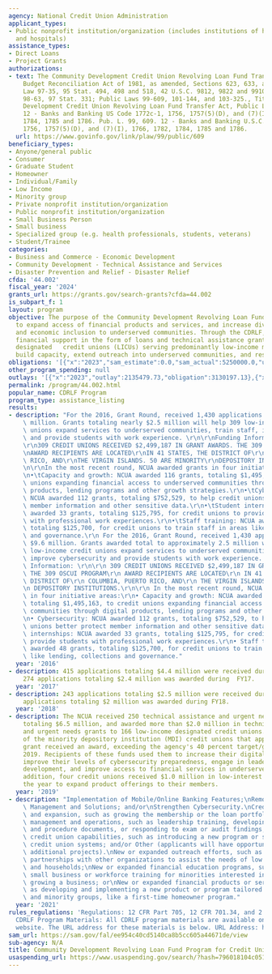 ```yaml
---
agency: National Credit Union Administration
applicant_types:
- Public nonprofit institution/organization (includes institutions of higher education
  and hospitals)
assistance_types:
- Direct Loans
- Project Grants
authorizations:
- text: The Community Development Credit Union Revolving Loan Fund Transfer Act, Omnibus
    Budget Reconciliation Act of 1981, as amended, Sections 623, 633, and 681, Public
    Law 97-35, 95 Stat. 494, 498 and 518, 42 U.S.C. 9812, 9822 and 9910; Public Law
    98-63, 97 Stat. 331; Public Laws 99-609, 101-144, and 103-325., Title The Community
    Development Credit Union Revolving Loan Fund Transfer Act, Public Law 99-609,
    12 - Banks and Banking US Code 1772c-1, 1756, 1757(5)(D), and (7)(I), 1766, 1782,
    1784, 1785 and 1786. Pub. L. 99, 609. 12 - Banks and Banking U.S.C. &sect; 1772c-1,
    1756, 1757(5)(D), and (7)(I), 1766, 1782, 1784, 1785 and 1786.
  url: https://www.govinfo.gov/link/plaw/99/public/609
beneficiary_types:
- Anyone/general public
- Consumer
- Graduate Student
- Homeowner
- Individual/Family
- Low Income
- Minority group
- Private nonprofit institution/organization
- Public nonprofit institution/organization
- Small Business Person
- Small business
- Specialized group (e.g. health professionals, students, veterans)
- Student/Trainee
categories:
- Business and Commerce - Economic Development
- Community Development - Technical Assistance and Services
- Disaster Prevention and Relief - Disaster Relief
cfda: '44.002'
fiscal_year: '2024'
grants_url: https://grants.gov/search-grants?cfda=44.002
is_subpart_f: 1
layout: program
objective: The purpose of the Community Development Revolving Loan Fund (CDRLF) is
  to expand access of financial products and services, and increase diversity, equity,
  and economic inclusion to underserved communities. Through the CDRLF, the NCUA provides
  financial support in the form of loans and technical assistance grants to low-income
  designated   credit unions (LICUs) serving predominantly low-income members to modernize,
  build capacity, extend outreach into underserved communities, and respond to emergencies.
obligations: '[{"x":"2023","sam_estimate":0.0,"sam_actual":5250000.0,"usa_spending_actual":2720800.63},{"x":"2024","sam_estimate":0.0,"sam_actual":0.0,"usa_spending_actual":3271737.88},{"x":"2025","sam_estimate":0.0,"sam_actual":0.0,"usa_spending_actual":0.0}]'
other_program_spending: null
outlays: '[{"x":"2023","outlay":2135479.73,"obligation":3130197.13},{"x":"2024","outlay":1543027.06,"obligation":3592420.9},{"x":"2025","outlay":0.0,"obligation":0.0}]'
permalink: /program/44.002.html
popular_name: CDRLF Program
program_type: assistance_listing
results:
- description: "For the 2016, Grant Round, received 1,430 applications totaling $9.6\
    \ million. Grants totaling nearly $2.5 million will help 309 low-income credit\
    \ unions expand services to underserved communities, train staff, improve cybersecurity\
    \ and provide students with work experience. \r\n\r\nFunding Information: \r\n\
    \r\n309 CREDIT UNIONS RECEIVED $2,499,187 IN GRANT AWARDS. THE 309 OSCUI PROGRAM\r\
    \nAWARD RECIPIENTS ARE LOCATED\r\nIN 41 STATES, THE DISTRICT OF\r\nCOLUMBIA, PUERTO\
    \ RICO, AND\r\nTHE VIRGIN ISLANDS. 50 ARE MINORITY\r\nDEPOSITORY INSTITUTIONS.\r\
    \n\r\nIn the most recent round, NCUA awarded grants in four initiative areas:\r\
    \n•\tCapacity and growth: NCUA awarded 116 grants, totaling $1,495,163, to credit\
    \ unions expanding financial access to underserved communities through digital\
    \ products, lending programs and other growth strategies.\r\n•\tCybersecurity:\
    \ NCUA awarded 112 grants, totaling $752,529, to help credit unions better protect\
    \ member information and other sensitive data.\r\n•\tStudent internships: NCUA\
    \ awarded 33 grants, totaling $125,795, for credit unions to provide students\
    \ with professional work experiences.\r\n•\tStaff training: NCUA awarded 48 grants,\
    \ totaling $125,700, for credit unions to train staff in areas like lending, collections\
    \ and governance.\r\n For the 2016, Grant Round, received 1,430 applications totaling\
    \ $9.6 million. Grants awarded total to approximately 2.5 million will help 309\
    \ low-income credit unions expand services to underserved communities, train staff,\
    \ improve cybersecurity and provide students with work experience. \r\n\r\n Funding\
    \ Information: \r\n\r\n 309 CREDIT UNIONS RECEIVED $2,499,187 IN GRANT AWARDS.\
    \ THE 309 OSCUI PROGRAM\r\n AWARD RECIPIENTS ARE LOCATED\r\n IN 41 STATES, THE\
    \ DISTRICT OF\r\n COLUMBIA, PUERTO RICO, AND\r\n THE VIRGIN ISLANDS. 50 ARE MINORITY\r\
    \n DEPOSITORY INSTITUTIONS.\r\n\r\n In the most recent round, NCUA awarded grants\
    \ in four initiative areas:\r\n• Capacity and growth: NCUA awarded 116 grants,\
    \ totaling $1,495,163, to credit unions expanding financial access to underserved\
    \ communities through digital products, lending programs and other growth strategies.\r\
    \n• Cybersecurity: NCUA awarded 112 grants, totaling $752,529, to help credit\
    \ unions better protect member information and other sensitive data.\r\n• Student\
    \ internships: NCUA awarded 33 grants, totaling $125,795, for credit unions to\
    \ provide students with professional work experiences.\r\n• Staff training: NCUA\
    \ awarded 48 grants, totaling $125,700, for credit unions to train staff in areas\
    \ like lending, collections and governance."
  year: '2016'
- description: 415 applications totaling $4.4 million were received during  FY17.
    274 applications totaling $2.4 million was awarded during  FY17.
  year: '2017'
- description: 243 applications totaling $2.5 million were received during FY18. 203
    applications totaling $2 million was awarded during FY18.
  year: '2018'
- description: The NCUA received 250 technical assistance and urgent need grant applications
    totaling $6.5 million, and awarded more than $2.0 million in technical assistance
    and urgent needs grants to 166 low-income designated credit unions. 63 percent
    of the minority depository institution (MDI) credit unions that applied for a
    grant received an award, exceeding the agency's 40 percent target/goal for FY
    2019. Recipients of these funds used them to increase their digital services and
    improve their levels of cybersecurity preparedness, engage in leadership and career
    development, and improve access to financial services in underserved areas. In
    addition, four credit unions received $1.0 million in low-interest loans during
    the year to expand product offerings to their members.
  year: '2019'
- description: "Implementation of Mobile/Online Banking Features;\nRemote Workforce\
    \ Management and Solutions; and/or\nStrengthen Cybersecurity.\nCredit union growth\
    \ and expansion, such as growing the membership or the loan portfolio;\nImproved\
    \ management and operations, such as leadership training, developing new policy\
    \ and procedure documents, or responding to exam or audit findings; \nIncreased\
    \ credit union capabilities, such as introducing a new program or service or improving\
    \ credit union systems; and/or Other (applicants will have opportunity to justify\
    \ additional projects).\nNew or expanded outreach efforts, such as developing\
    \ partnerships with other organizations to assist the needs of low wealth persons\
    \ and households;\nNew or expanded financial education programs, such as providing\
    \ small business or workforce training for minorities interested in starting and\
    \ growing a business; or\nNew or expanded financial products or services, such\
    \ as developing and implementing a new product or program tailored to underserved\
    \ and minority groups, like a first-time homeowner program."
  year: '2021'
rules_regulations: 'Regulations: 12 CFR Part 705, 12 CFR 701.34, and 2 CFR Part 200.
  CDRLF Program Materials: All CDRLF program materials are available on the NCUA''s
  website. The URL address for these materials is below. URL Address: https://www.ncua.gov/support-services/credit-union-resources-expansion/grants-loans'
sam_url: https://sam.gov/fal/ee954c40cd5140ca8b5cc605a44671de/view
sub-agency: N/A
title: Community Development Revolving Loan Fund Program for Credit Unions
usaspending_url: https://www.usaspending.gov/search/?hash=796018104c051ea3fa722d6e2696d9a2
---
```

